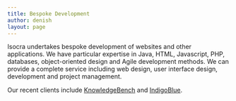 ```yaml
---
title: Bespoke Development
author: denish
layout: page
---
```

Isocra undertakes bespoke development of websites and other applications. We have particular expertise in Java, HTML, Javascript, PHP, databases, object-oriented design and Agile development methods. We can provide a complete service including web design, user interface design, development and project management.

Our recent clients include [KnowledgeBench][1] and [IndigoBlue][2].

 [1]: http://www.knowledgebench.com
 [2]: http://www.indigoblue.co.uk